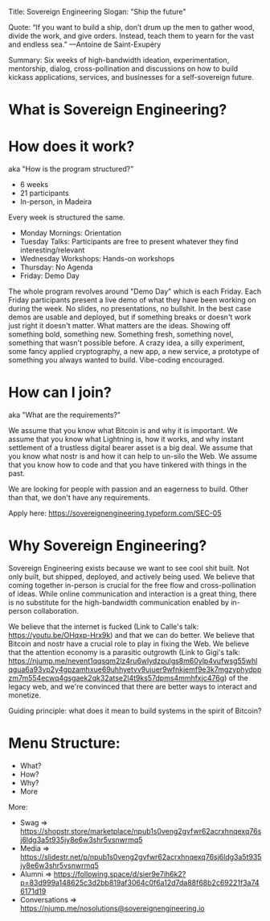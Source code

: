 Title: Sovereign Engineering 
Slogan: "Ship the future"

Quote: “If you want to build a ship, don’t drum up the men to gather wood, divide the work, and give orders. Instead, teach them to yearn for the vast and endless sea.” —Antoine de Saint-Exupéry

Summary: Six weeks of high-bandwidth ideation, experimentation, mentorship, dialog, cross-pollination and discussions on how to build kickass applications, services, and businesses for a self-sovereign future. 

# What is Sovereign Engineering?



# How does it work? 
aka "How is the program structured?"
- 6 weeks 
- 21 participants 
- In-person, in Madeira 

Every week is structured the same. 
- Monday Mornings: Orientation
- Tuesday Talks: Participants are free to present whatever they find interesting/relevant
- Wednesday Workshops: Hands-on workshops
- Thursday: No Agenda
- Friday: Demo Day

The whole program revolves around "Demo Day" which is each Friday. Each Friday participants present a live demo of what they have been working on during the week. No slides, no presentations, no bullshit. In the best case demos are usable and deployed, but if something breaks or doesn't work just right it doesn't matter. What matters are the ideas. Showing off something bold, something new. Something fresh, something novel, something that wasn't possible before. A crazy idea, a silly experiment, some fancy applied cryptography, a new app, a new service, a prototype of something you always wanted to build. Vibe-coding encouraged.

# How can I join?
aka "What are the requirements?"

We assume that you know what Bitcoin is and why it is important. We assume that you know what Lightning is, how it works, and why instant settlement of a trustless digital bearer asset is a big deal. We assume that you know what nostr is and how it can help to un-silo the Web. We assume that you know how to code and that you have tinkered with things in the past.

We are looking for people with passion and an eagerness to build. Other than that, we don't have any requirements. 

Apply here: https://sovereignengineering.typeform.com/SEC-05

# Why Sovereign Engineering?

Sovereign Engineering exists because we want to see cool shit built. Not only built, but shipped, deployed, and actively being used. We believe that coming together in-person is crucial for the free flow and cross-pollination of ideas. While online communication and interaction is a great thing, there is no substitute for the high-bandwidth communication enabled by in-person collaboration.

We believe that the internet is fucked (Link to Calle's talk: https://youtu.be/OHqxp-Hrx9k) and that we can do better. We believe that Bitcoin and nostr have a crucial role to play in fixing the Web. We believe that the attention economy is a parasitic outgrowth (Link to Gigi's talk: https://njump.me/nevent1qqsqm2lz4ru6wlydzpulgs8m60ylp4vufwsg55whlqgua6a93vp2y4gpzamhxue69uhhyetvv9ujuer9wfnkjemf9e3k7mgzyphydppzm7m554ecwq4gsgaek2qk32atse2l4t9ks57dpms4mmhfxjc476g) of the legacy web, and we're convinced that there are better ways to interact and monetize. 


Guiding principle: what does it mean to build systems in the spirit of Bitcoin?




# Menu Structure:

- What?
- How?
- Why?
- More

More:
- Swag => https://shopstr.store/marketplace/npub1s0veng2gvfwr62acrxhnqexq76sj6ldg3a5t935jy8e6w3shr5vsnwrmq5
- Media => https://slidestr.net/p/npub1s0veng2gvfwr62acrxhnqexq76sj6ldg3a5t935jy8e6w3shr5vsnwrmq5
- Alumni => https://following.space/d/sier9e7ih6k2?p=83d999a148625c3d2bb819af3064c0f6a12d7da88f68b2c69221f3a746171d19
- Conversations => https://njump.me/nosolutions@sovereignengineering.io 